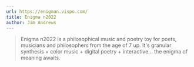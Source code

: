 ```yaml
---
url: https://enigman.vispo.com/
title: Enigma n2022
author: Jim Andrews
---
```


> Enigma n2022 is a philosophical music and poetry toy for poets, musicians and philosophers from the age of 7 up. It's granular synthesis + color music + digital poetry + interactive... the enigma of meaning awaits.
